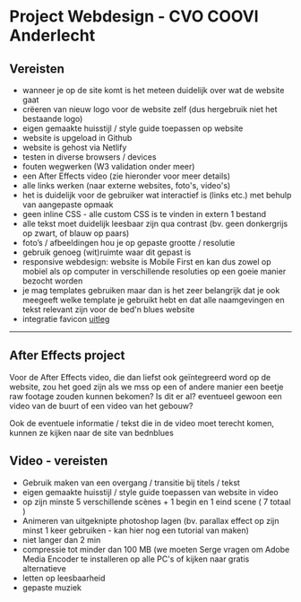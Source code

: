 # Project Webdesign - CVO COOVI Anderlecht

## Vereisten

- wanneer je op de site komt is het meteen duidelijk over wat de website gaat
- crëeren van nieuw logo voor de website zelf (dus hergebruik niet het bestaande logo)
- eigen gemaakte huisstijl / style guide toepassen op website
- website is upgeload in Github
- website is gehost via Netlify
- testen in diverse browsers / devices
- fouten wegwerken (W3 validation onder meer)
- een After Effects video (zie hieronder voor meer details)
- alle links werken (naar externe websites, foto's, video's)
- het is duidelijk voor de gebruiker wat interactief is (links etc.) met behulp van aangepaste opmaak
- geen inline CSS - alle custom CSS is te vinden in extern 1 bestand
- alle tekst moet duidelijk leesbaar zijn qua contrast (bv. geen donkergrijs op zwart, of blauw op paars)
- foto’s / afbeeldingen hou je op gepaste grootte / resolutie
- gebruik genoeg (wit)ruimte waar dit gepast is
- responsive webdesign: website is Mobile First en kan dus zowel op mobiel als op computer in verschillende resoluties op een goeie manier bezocht worden
- je mag templates gebruiken maar dan is het zeer belangrijk dat je ook meegeeft welke template je gebruikt hebt en dat alle naamgevingen en tekst relevant zijn voor de bed'n blues website
- integratie favicon [uitleg](./favicon)

---

## After Effects project

Voor de After Effects video, die dan liefst ook geïntegreerd word op de website, zou het goed zijn als we mss op een of andere manier een beetje raw footage zouden kunnen bekomen? Is dit er al? eventueel gewoon een video van de buurt of een video van het gebouw?

Ook de eventuele informatie / tekst die in de video moet terecht komen, kunnen ze kijken naar de site van bednblues

## Video - vereisten
  
- Gebruik maken van een overgang / transitie bij titels / tekst
- eigen gemaakte huisstijl / style guide toepassen van website in video
- op zijn minste 5 verschillende scènes + 1 begin en 1 eind scene ( 7 totaal )
- Animeren van uitgeknipte photoshop lagen (bv. parallax effect op zijn minst 1 keer gebruiken - kan hier nog een tutorial van maken)
- niet langer dan 2 min
- compressie tot minder dan 100 MB (we moeten Serge vragen om Adobe Media Encoder te installeren op alle PC's of kijken naar gratis alternatieve
- letten op leesbaarheid
- gepaste muziek